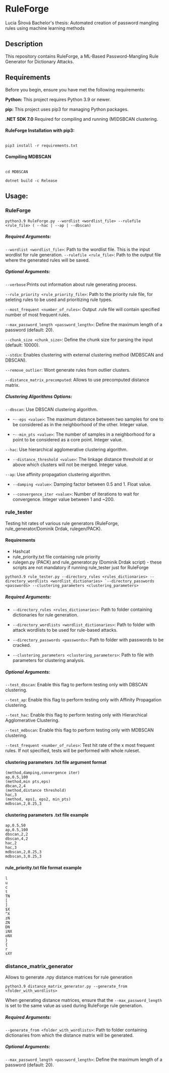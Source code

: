 
# RuleForge 
Lucia Šírová Bachelor's thesis: Automated creation of password mangling rules using machine learning methods
## Description

This repository contains RuleForge, a ML-Based Password-Mangling Rule Generator for Dictionary Attacks. 



## Requirements

Before you begin, ensure you have met the following requirements:

  

**Python:** This project requires Python 3.9 or newer.

**pip:** This project uses pip3 for managing Python packages.

  

**.NET SDK 7.0** Required for compiling and running (M)DSBCAN clustering.
#### RuleForge Installation with pip3:

````

pip3 install -r requirements.txt

````

#### Compiling MDBSCAN

````

cd MDBSCAN

dotnet build -c Release

````




## Usage:
### RuleForge
``
python3.9 RuleForge.py --wordlist <wordlist_file> --rulefile <rule_file> ( --hac | --ap | --dbscan)
``
##### Required Arguments:

`--wordlist <wordlist_file>`: Path to the wordlist file. This is the input wordlist for rule generation.
`--rulefile <rule_file>`: Path to the output file where the generated rules will be saved.


##### Optional Arguments:

`--verbose`:Prints out information about rule generating process.

`--rule_priority <rule_priority_file>`: Path to the priority rule file, for seleting rules to be used and prioritizing rule types.

`--most_frequent <number_of_rules>`: Output .rule file will contain specified number of most frequent rules.

`--max_password_length <password_length>`: Define the maximum length of a password (default: 20).

`--chunk_size <chunk_size>`: Define the chunk size for parsing the input (default: 10000).

`--stdin`: Enables clustering with external clustering method (MDBSCAN and DBSCAN).

`--remove_outlier`: Wont generate rules from outlier clusters.

`--distance_matrix_precomputed`: Allows to use precomputed distance matrix. 


##### Clustering Algorithms Options:

`--dbscan`: Use DBSCAN clustering algorithm.

- -`--eps <value>`: The maximum distance between two samples for one to be considered as in the neighborhood of the other. Integer value.

- -`--min_pts <value>`: The number of samples in a neighborhood for a point to be considered as a core point. Integer value.

`--hac`: Use hierarchical agglomerative clustering algorithm.

-  `--distance_threshold <value>`: The linkage distance threshold at or above which clusters will not be merged. Integer value.

 `--ap`: Use affinity propagation clustering algorithm.

-  `--damping <value>`: Damping factor between 0.5 and 1. Float value.

-  `--convergence_iter <value>`: Number of iterations to wait for convergence. Integer value between 1 and ~200.




### rule_tester

Testing hit rates of various rule generators (RuleForge, rule_generator/Dominik Drdak, rulegen/PACK).

#### Requirements
- Hashcat
- rule_priority.txt file containing rule priority 
- rulegen.py (PACK) and rule_generator.py (Dominik Drdak script) - these scripts are not mandatory if running rule_tester just for RuleForge


````
python3.9 rule_tester.py --directory_rules <rules_dictionaries> --directory_wordlists <wordlist_dictionaries> `--directory_passwords <passwords> --clustering_parameters <clustering_parameters>
````


##### Required Arguments:

-  `--directory_rules <rules_dictionaries>`: Path to folder containing dictionaries for rule generation.

-  `--directory_wordlists <wordlist_dictionaries>`: Path to folder with attack wordlists to be used for rule-based attacks.

-  `--directory_passwords <passwords>`: Path to folder with passwords to be cracked.

-  `--clustering_parameters <clustering_parameters>`: Path to file with parameters for clustering analysis.

  

##### Optional Arguments:

 `--test_dbscan`: Enable this flag to perform testing only with DBSCAN clustering.

 `--test_ap`: Enable this flag to perform testing only with Affinity Propagation clustering.

 `--test_hac`: Enable this flag to perform testing only with Hierarchical Agglomerative Clustering.

 `--test_mdbscan`:  Enable this flag to perform testing only with MDBSCAN clustering.
 
 `--test_frequent <number_of_rules>`: Test hit rate of the x most frequent rules. If not specified, tests will be performed with whole ruleset.

#### clustering parameters .txt file argument format
````
(method,damping,convergence iter)
ap,0.5,100
(method,min pts,eps)
dbcan,2,4
(method,distance threshold)
hac,3
(method, eps1, eps2, min_pts)
mdbscan,2,0.25,3
````

#### clustering parameters .txt file example
````
ap,0.5,50
ap,0.5,100
dbscan,2,2
dbscan,4,2
hac,2
hac,3
mdbscan,2,0.25,3
mdbscan,3,0.25,3
````
#### rule_priority.txt file format example
````
l
u
c
t
TN
[
]
$X
^X
zN
ZN
DN
iNX
oNX
}
{
r
sXY
````

### distance_matrix_generator
Allows to generate .npy distance matrices for rule generation

``
python3.9 distance_matrix_generator.py --generate_from <folder_with_wordlists>
``

When generating distance matrices, ensure that the `--max_password_length` is set to the same value as used during RuleForge rule generation.
##### Required Arguments:

 `--generate_from <folder_with_wordlists>`: Path to folder containing dictionaries from which the distance matrix will be generated.
##### Optional Arguments:
`--max_password_length <password_length>`: Define the maximum length of a password (default: 20).